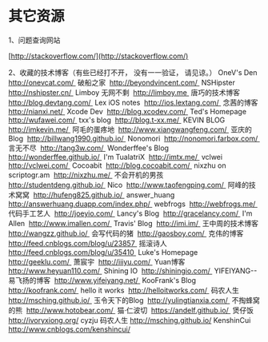 ﻿# 其它资源
1、问题查询网站

[http://stackoverflow.com/](http://stackoverflow.com/)

2、收藏的技术博客（有些已经打不开， 没有一一验证， 请见谅。）
OneV's Den 
http://onevcat.com/ 
破船之家 
http://beyondvincent.com/ 
NSHipster 
http://nshipster.cn/ 
Limboy 无网不剩 
http://limboy.me 
唐巧的技术博客 
http://blog.devtang.com/ 
Lex iOS notes 
http://ios.lextang.com/ 
念茜的博客 
http://nianxi.net/ 
Xcode Dev 
http://blog.xcodev.com/ 
Ted's Homepage 
http://wufawei.com/ 
txx's blog 
http://blog.t-xx.me/ 
KEVIN BLOG 
http://imkevin.me/ 
阿毛的蛋疼地 
http://www.xiangwangfeng.com/ 
亚庆的 Blog 
http://billwang1990.github.io/ 
Nonomori 
http://nonomori.farbox.com/ 
言无不尽 
http://tang3w.com/ 
Wonderffee's Blog 
http://wonderffee.github.io/ 
I'm TualatriX 
http://imtx.me/ 
vclwei 
http://vclwei.com/ 
Cocoabit 
http://blog.cocoabit.com/ 
nixzhu on scriptogr.am 
http://nixzhu.me/ 
不会开机的男孩 
http://studentdeng.github.io/ 
Nico 
http://www.taofengping.com/ 
阿峰的技术窝窝 
http://hufeng825.github.io/ 
answer_huang 
http://answerhuang.duapp.com/index.php/ 
webfrogs 
http://webfrogs.me/ 
代码手工艺人 
http://joeyio.com/ 
Lancy's Blog 
http://gracelancy.com/ 
I'm Allen 
http://www.imallen.com/ 
Travis' Blog 
http://imi.im/ 
王中周的技术博客 
http://wangzz.github.io/ 
会写代码的猪 
http://gaosboy.com/ 
克伟的博客 
http://feed.cnblogs.com/blog/u/23857 
摇滚诗人 
http://feed.cnblogs.com/blog/u/35410 
Luke's Homepage 
http://geeklu.com/ 
萧宸宇 
http://iiiyu.com/ 
Yuan博客 
http://www.heyuan110.com/ 
Shining IO 
http://shiningio.com/ 
YIFEIYANG--易飞扬的博客 
http://www.yifeiyang.net/ 
KooFrank's Blog 
http://koofrank.com/ 
hello it works 
http://helloitworks.com/ 
码农人生 
http://msching.github.io/ 
玉令天下的Blog 
http://yulingtianxia.com/ 
不掏蜂窝的熊 
http://www.hotobear.com/ 
猫·仁波切 
https://andelf.github.io/ 
煲仔饭 
http://ivoryxiong.org/
cyzju 码农人生
http://msching.github.io/
KenshinCui
http://www.cnblogs.com/kenshincui/
